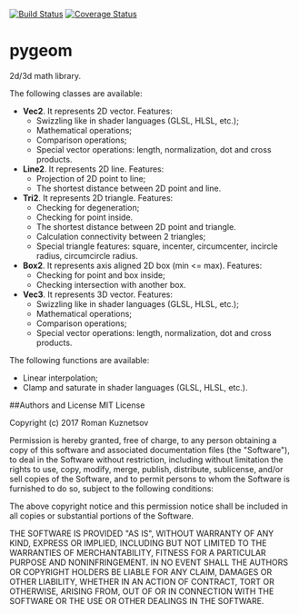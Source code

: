 [![Build Status](https://travis-ci.org/rokuz/pygeom.svg?branch=master)](https://travis-ci.org/rokuz/pygeom)
[![Coverage Status](https://coveralls.io/repos/github/rokuz/pygeom/badge.svg?branch=master)](https://coveralls.io/github/rokuz/pygeom?branch=master)

# pygeom
2d/3d math library.

The following classes are available:
- **Vec2**. It represents 2D vector.
    Features:
    - Swizzling like in shader languages (GLSL, HLSL, etc.);
    - Mathematical operations;
    - Comparison operations;
    - Special vector operations: length, normalization, dot and cross products.
- **Line2**. It represents 2D line.
    Features:
    - Projection of 2D point to line;
    - The shortest distance between 2D point and line.
- **Tri2**. It represents 2D triangle.
    Features:
    - Checking for degeneration;
    - Checking for point inside.
    - The shortest distance between 2D point and triangle.
    - Calculation connectivity between 2 triangles;
    - Special triangle features: square, incenter, circumcenter, incircle radius,
    circumcircle radius.
- **Box2**. It represents axis aligned 2D box (min <= max).
    Features:
    - Checking for point and box inside;
    - Checking intersection with another box.
- **Vec3**. It represents 3D vector.
    Features:
    - Swizzling like in shader languages (GLSL, HLSL, etc.);
    - Mathematical operations;
    - Comparison operations;
    - Special vector operations: length, normalization, dot and cross products.
    
The following functions are available:
- Linear interpolation;
- Clamp and saturate in shader languages (GLSL, HLSL, etc.).

##Authors and License
MIT License

Copyright (c) 2017 Roman Kuznetsov

Permission is hereby granted, free of charge, to any person obtaining a copy
of this software and associated documentation files (the "Software"), to deal
in the Software without restriction, including without limitation the rights
to use, copy, modify, merge, publish, distribute, sublicense, and/or sell
copies of the Software, and to permit persons to whom the Software is
furnished to do so, subject to the following conditions:

The above copyright notice and this permission notice shall be included in all
copies or substantial portions of the Software.

THE SOFTWARE IS PROVIDED "AS IS", WITHOUT WARRANTY OF ANY KIND, EXPRESS OR
IMPLIED, INCLUDING BUT NOT LIMITED TO THE WARRANTIES OF MERCHANTABILITY,
FITNESS FOR A PARTICULAR PURPOSE AND NONINFRINGEMENT. IN NO EVENT SHALL THE
AUTHORS OR COPYRIGHT HOLDERS BE LIABLE FOR ANY CLAIM, DAMAGES OR OTHER
LIABILITY, WHETHER IN AN ACTION OF CONTRACT, TORT OR OTHERWISE, ARISING FROM,
OUT OF OR IN CONNECTION WITH THE SOFTWARE OR THE USE OR OTHER DEALINGS IN THE
SOFTWARE.
